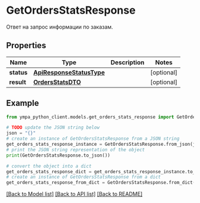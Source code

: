 # GetOrdersStatsResponse

Ответ на запрос информации по заказам.

## Properties

Name | Type | Description | Notes
------------ | ------------- | ------------- | -------------
**status** | [**ApiResponseStatusType**](ApiResponseStatusType.md) |  | [optional] 
**result** | [**OrdersStatsDTO**](OrdersStatsDTO.md) |  | [optional] 

## Example

```python
from ympa_python_client.models.get_orders_stats_response import GetOrdersStatsResponse

# TODO update the JSON string below
json = "{}"
# create an instance of GetOrdersStatsResponse from a JSON string
get_orders_stats_response_instance = GetOrdersStatsResponse.from_json(json)
# print the JSON string representation of the object
print(GetOrdersStatsResponse.to_json())

# convert the object into a dict
get_orders_stats_response_dict = get_orders_stats_response_instance.to_dict()
# create an instance of GetOrdersStatsResponse from a dict
get_orders_stats_response_from_dict = GetOrdersStatsResponse.from_dict(get_orders_stats_response_dict)
```
[[Back to Model list]](../README.md#documentation-for-models) [[Back to API list]](../README.md#documentation-for-api-endpoints) [[Back to README]](../README.md)


